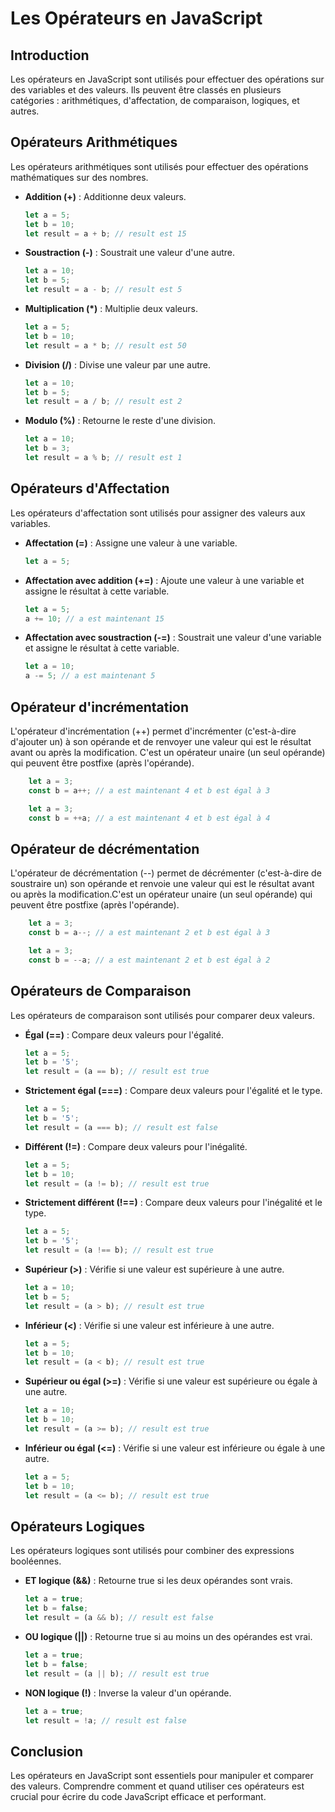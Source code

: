 # Les Opérateurs en JavaScript

## Introduction
Les opérateurs en JavaScript sont utilisés pour effectuer des opérations sur des variables et des valeurs. Ils peuvent être classés en plusieurs catégories : arithmétiques, d'affectation, de comparaison, logiques, et autres.

## Opérateurs Arithmétiques
Les opérateurs arithmétiques sont utilisés pour effectuer des opérations mathématiques sur des nombres.

- **Addition (+)** : Additionne deux valeurs.
    ```javascript
    let a = 5;
    let b = 10;
    let result = a + b; // result est 15
    ```

- **Soustraction (-)** : Soustrait une valeur d'une autre.
    ```javascript
    let a = 10;
    let b = 5;
    let result = a - b; // result est 5
    ```

- **Multiplication (*)** : Multiplie deux valeurs.
    ```javascript
    let a = 5;
    let b = 10;
    let result = a * b; // result est 50
    ```

- **Division (/)** : Divise une valeur par une autre.
    ```javascript
    let a = 10;
    let b = 5;
    let result = a / b; // result est 2
    ```

- **Modulo (%)** : Retourne le reste d'une division.
    ```javascript
    let a = 10;
    let b = 3;
    let result = a % b; // result est 1
    ```

## Opérateurs d'Affectation
Les opérateurs d'affectation sont utilisés pour assigner des valeurs aux variables.

- **Affectation (=)** : Assigne une valeur à une variable.
    ```javascript
    let a = 5;
    ```

- **Affectation avec addition (+=)** : Ajoute une valeur à une variable et assigne le résultat à cette variable.
    ```javascript
    let a = 5;
    a += 10; // a est maintenant 15
    ```

- **Affectation avec soustraction (-=)** : Soustrait une valeur d'une variable et assigne le résultat à cette variable.
    ```javascript
    let a = 10;
    a -= 5; // a est maintenant 5
    ```

## Opérateur d'incrémentation
L'opérateur d'incrémentation (++) permet d'incrémenter (c'est-à-dire d'ajouter un) à son opérande et de renvoyer une valeur qui est le résultat avant ou après la modification. C'est un opérateur unaire (un seul opérande) qui peuvent être postfixe (après l'opérande).

```javascript
    let a = 3;
    const b = a++; // a est maintenant 4 et b est égal à 3
```
```javascript
    let a = 3;
    const b = ++a; // a est maintenant 4 et b est égal à 4
```

## Opérateur de décrémentation
L'opérateur de décrémentation (--) permet de décrémenter (c'est-à-dire de soustraire un) son opérande et renvoie une valeur qui est le résultat avant ou après la modification.C'est un opérateur unaire (un seul opérande) qui peuvent être postfixe (après l'opérande).

```javascript
    let a = 3;
    const b = a--; // a est maintenant 2 et b est égal à 3
```
```javascript
    let a = 3;
    const b = --a; // a est maintenant 2 et b est égal à 2
```

## Opérateurs de Comparaison
Les opérateurs de comparaison sont utilisés pour comparer deux valeurs.

- **Égal (==)** : Compare deux valeurs pour l'égalité.
    ```javascript
    let a = 5;
    let b = '5';
    let result = (a == b); // result est true
    ```

- **Strictement égal (===)** : Compare deux valeurs pour l'égalité et le type.
    ```javascript
    let a = 5;
    let b = '5';
    let result = (a === b); // result est false
    ```

- **Différent (!=)** : Compare deux valeurs pour l'inégalité.
    ```javascript
    let a = 5;
    let b = 10;
    let result = (a != b); // result est true
    ```

- **Strictement différent (!==)** : Compare deux valeurs pour l'inégalité et le type.
    ```javascript
    let a = 5;
    let b = '5';
    let result = (a !== b); // result est true
    ```

- **Supérieur (>)** : Vérifie si une valeur est supérieure à une autre.
    ```javascript
    let a = 10;
    let b = 5;
    let result = (a > b); // result est true
    ```

- **Inférieur (<)** : Vérifie si une valeur est inférieure à une autre.
    ```javascript
    let a = 5;
    let b = 10;
    let result = (a < b); // result est true
    ```

- **Supérieur ou égal (>=)** : Vérifie si une valeur est supérieure ou égale à une autre.
    ```javascript
    let a = 10;
    let b = 10;
    let result = (a >= b); // result est true
    ```

- **Inférieur ou égal (<=)** : Vérifie si une valeur est inférieure ou égale à une autre.
    ```javascript
    let a = 5;
    let b = 10;
    let result = (a <= b); // result est true
    ```

## Opérateurs Logiques
Les opérateurs logiques sont utilisés pour combiner des expressions booléennes.

- **ET logique (&&)** : Retourne true si les deux opérandes sont vrais.
    ```javascript
    let a = true;
    let b = false;
    let result = (a && b); // result est false
    ```

- **OU logique (||)** : Retourne true si au moins un des opérandes est vrai.
    ```javascript
    let a = true;
    let b = false;
    let result = (a || b); // result est true
    ```

- **NON logique (!)** : Inverse la valeur d'un opérande.
    ```javascript
    let a = true;
    let result = !a; // result est false
    ```

## Conclusion
Les opérateurs en JavaScript sont essentiels pour manipuler et comparer des valeurs. Comprendre comment et quand utiliser ces opérateurs est crucial pour écrire du code JavaScript efficace et performant.
